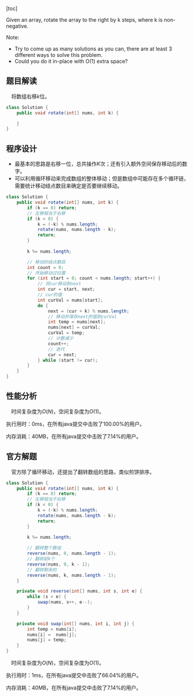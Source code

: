 [toc]

Given an array, rotate the array to the right by k steps, where k is non-negative.



Note:

* Try to come up as many solutions as you can, there are at least 3 different ways to solve this problem.
* Could you do it in-place with O(1) extra space?



## 题目解读

&emsp;将数组右移$k$位。

```java
class Solution {
    public void rotate(int[] nums, int k) {

    }
}
```

## 程序设计

* 最基本的思路是右移一位，总共操作$K$次；还有引入额外空间保存移动后的数字。
* 可以利用循环移动来完成数组的整体移动；但是数组中可能存在多个循环链，需要统计移动结点数目来确定是否要继续移动。

```java
class Solution {
    public void rotate(int[] nums, int k) {
        if (k == 0) return;
        // 左移相当于右移
        if (k < 0) {
            k = (-k) % nums.length;
            rotate(nums, nums.length - k);
            return;
        }
        
        k %= nums.length;

        // 移动的结点数目
        int count = 0;
        // 开始移动过位置
        for (int start = 0; count < nums.length; start++) {
            // 将cur移动到next
            int cur = start, next;
            // cur的值
            int curVal = nums[start];
            do {
                next = (cur + k) % nums.length;
                // 移动并保存next的值到curVal
                int temp = nums[next];
                nums[next] = curVal;
                curVal = temp;
                // 计数减少
                count++;
                // 迭代
                cur = next;
            } while (start != cur);
        }
    }
}
```

## 性能分析

&emsp;时间复杂度为$O(N)$，空间复杂度为$O(1)$。

执行用时：0ms，在所有java提交中击败了100.00%的用户。

内存消耗：40MB，在所有java提交中击败了7.14%的用户。

## 官方解题

&emsp;官方除了循环移动，还提出了翻转数组的思路，类似煎饼排序。

```java
class Solution {
    public void rotate(int[] nums, int k) {
        if (k == 0) return;
        // 左移相当于右移
        if (k < 0) {
            k = (-k) % nums.length;
            rotate(nums, nums.length - k);
            return;
        }
        
        k %= nums.length;

        // 翻转整个数组
        reverse(nums, 0, nums.length - 1);
        // 翻转前k个
        reverse(nums, 0, k - 1);
        // 翻转剩余的
        reverse(nums, k, nums.length - 1);
    }

    private void reverse(int[] nums, int s, int e) {
        while (s < e) {
            swap(nums, s++, e--);
        }
    }

    private void swap(int[] nums, int i, int j) {
        int temp = nums[i];
        nums[i] =  nums[j];
        nums[j] = temp;
    }
}
```

&emsp;时间复杂度为$O(N)$，空间复杂度为$O(1)$。

执行用时：1ms，在所有java提交中击败了66.04%的用户。

内存消耗：40MB，在所有java提交中击败了7.14%的用户。